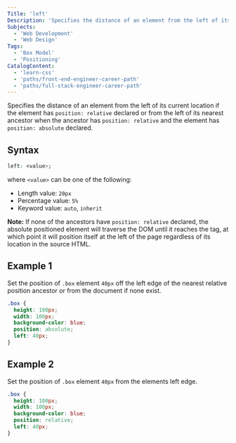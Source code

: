 ```yaml
---
Title: 'left'
Description: 'Specifies the distance of an element from the left of its current location if the element has position: relative declared or from the left of its nearest ancestor when the ancestor has position: relative and the element has position: absolute declared.'
Subjects:
  - 'Web Development'
  - 'Web Design'
Tags:
  - 'Box Model'
  - 'Positioning'
CatalogContent:
  - 'learn-css'
  - 'paths/front-end-engineer-career-path'
  - 'paths/full-stack-engineer-career-path'
---
```


Specifies the distance of an element from the left of its current location if the element has `position: relative` declared or from the left of its nearest ancestor when the ancestor has `position: relative` and the element has `position: absolute` declared.

## Syntax

```css
left: <value>;
```

where `<value>` can be one of the following:

- Length value: `20px`
- Percentage value: `5%`
- Keyword value: `auto`, `inherit`

**Note:** If none of the ancestors have `position: relative` declared, the absolute positioned element will traverse the DOM until it reaches the <body> tag, at which point it will position itself at the left of the page regardless of its location in the source HTML.

## Example 1

Set the position of `.box` element `40px` off the left edge of the nearest relative position ancestor or from the document if none exist.

```css
.box {
  height: 100px;
  width: 100px;
  background-color: blue;
  position: absolute;
  left: 40px;
}
```

## Example 2

Set the position of `.box` element `40px` from the elements left edge.

```css
.box {
  height: 100px;
  width: 100px;
  background-color: blue;
  position: relative;
  left: 40px;
}
```
